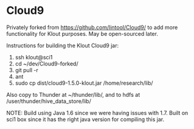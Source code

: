 Cloud9
======

Privately forked from https://github.com/lintool/Cloud9/ to add more functionality for Klout purposes. May be open-sourced later.

Instructions for building the Klout Cloud9 jar:
1. ssh klout@sci1
2. cd ~/dev/Cloud9-forked/
3. git pull -r
4. ant
5. sudo cp dist/cloud9-1.5.0-klout.jar /home/research/lib/

Also copy to Thunder at ~/thunder/lib/, and to hdfs at /user/thunder/hive_data_store/lib/

NOTE: Build using Java 1.6 since we were having issues with 1.7. Built on sci1 box since it has the right java version for compiling this jar.
